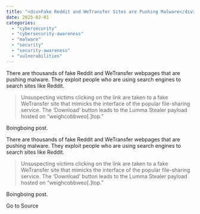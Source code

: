 ```yaml
---
title: "<div>Fake Reddit and WeTransfer Sites are Pushing Malware</div>"
date: 2025-02-01
categories: 
  - "cybersecurity"
  - "cybersecurity-awareness"
  - "malware"
  - "security"
  - "security-awareness"
  - "vulnerabilities"
---
```


There are thousands of fake Reddit and WeTransfer webpages that are pushing malware. They exploit people who are using search engines to search sites like Reddit.

> Unsuspecting victims clicking on the link are taken to a fake WeTransfer site that mimicks the interface of the popular file-sharing service. The ‘Download’ button leads to the Lumma Stealer payload hosted on “weighcobbweo\[.\]top.”

Boingboing post.

There are thousands of fake Reddit and WeTransfer webpages that are pushing malware. They exploit people who are using search engines to search sites like Reddit.

> Unsuspecting victims clicking on the link are taken to a fake WeTransfer site that mimicks the interface of the popular file-sharing service. The ‘Download’ button leads to the Lumma Stealer payload hosted on “weighcobbweo\[.\]top.”

Boingboing post.

Go to Source
